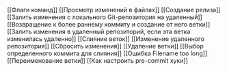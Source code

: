 
[[Флаги команд]]
[[Просмотр изменений в файлах]]
[[Создание релиза]]
[[Залить изменения с локального Git-репозитория на удаленный]]
[[Возвращение к более раннему коммиту и создание от него ветки]]
[[Залить изменения в удаленный репозиторий, если эта ветка изменилась удаленно]] 
[[Слияние веток]]
[[Изменение удаленного репозитория]]
[[Сбросить изменения]]
[[Удаление ветки]]
[[Выбор определенного коммита для слияния]]
[[Ошибка Filename too long]]
[[Переименование ветки]]
[[Как настроить pre-commit хуки]]